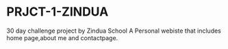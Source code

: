 # PRJCT-1-ZINDUA
30 day challenge project by Zindua School
A Personal webiste that includes home page,about me and contactpage.
